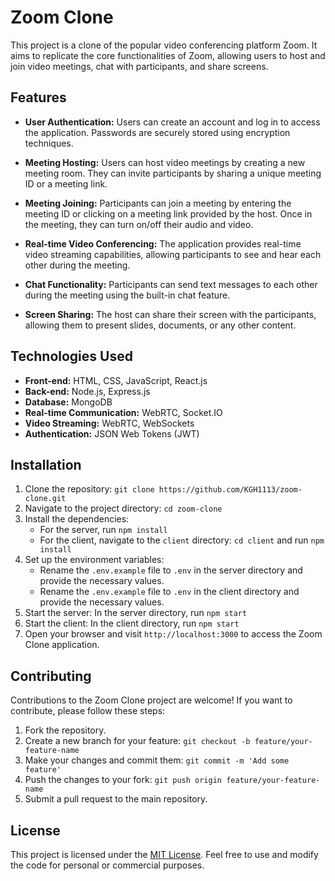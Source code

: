 # Zoom Clone

This project is a clone of the popular video conferencing platform Zoom. It aims to replicate the core functionalities of Zoom, allowing users to host and join video meetings, chat with participants, and share screens.

<!-- ![Zoom Clone Screenshot](screenshot.png) -->

## Features

- **User Authentication:** Users can create an account and log in to access the application. Passwords are securely stored using encryption techniques.

- **Meeting Hosting:** Users can host video meetings by creating a new meeting room. They can invite participants by sharing a unique meeting ID or a meeting link.

- **Meeting Joining:** Participants can join a meeting by entering the meeting ID or clicking on a meeting link provided by the host. Once in the meeting, they can turn on/off their audio and video.

- **Real-time Video Conferencing:** The application provides real-time video streaming capabilities, allowing participants to see and hear each other during the meeting.

- **Chat Functionality:** Participants can send text messages to each other during the meeting using the built-in chat feature.

- **Screen Sharing:** The host can share their screen with the participants, allowing them to present slides, documents, or any other content.

## Technologies Used

- **Front-end:** HTML, CSS, JavaScript, React.js
- **Back-end:** Node.js, Express.js
- **Database:** MongoDB
- **Real-time Communication:** WebRTC, Socket.IO
- **Video Streaming:** WebRTC, WebSockets
- **Authentication:** JSON Web Tokens (JWT)

## Installation

1. Clone the repository: `git clone https://github.com/KGH1113/zoom-clone.git`
2. Navigate to the project directory: `cd zoom-clone`
3. Install the dependencies:
   - For the server, run `npm install`
   - For the client, navigate to the `client` directory: `cd client` and run `npm install`
4. Set up the environment variables:
   - Rename the `.env.example` file to `.env` in the server directory and provide the necessary values.
   - Rename the `.env.example` file to `.env` in the client directory and provide the necessary values.
5. Start the server: In the server directory, run `npm start`
6. Start the client: In the client directory, run `npm start`
7. Open your browser and visit `http://localhost:3000` to access the Zoom Clone application.

## Contributing

Contributions to the Zoom Clone project are welcome! If you want to contribute, please follow these steps:

1. Fork the repository.
2. Create a new branch for your feature: `git checkout -b feature/your-feature-name`
3. Make your changes and commit them: `git commit -m 'Add some feature'`
4. Push the changes to your fork: `git push origin feature/your-feature-name`
5. Submit a pull request to the main repository.

## License

This project is licensed under the [MIT License](LICENSE). Feel free to use and modify the code for personal or commercial purposes.